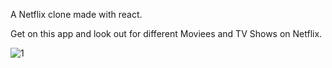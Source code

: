 A Netflix clone made with react.

Get on this app and look out for different Moviees and TV Shows on Netflix.

![1](https://user-images.githubusercontent.com/79927814/186256777-10c25907-305b-4d8f-996c-038b47311582.png)

